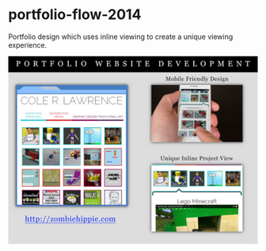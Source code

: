 # portfolio-flow-2014
Portfolio design which uses inline viewing to create a unique viewing experience.

<p align="center">
  <img src="projects/portfolio/portfolio-design-mobile-mockup.jpg"></img>
</p>
